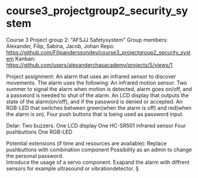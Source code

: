 # course3_projectgroup2_security_system

Course 3 Project group 2: "AFSJJ Safetysystem"
Group members: Alexander, Filip, Sabina, Jacob, Johan
Repo: https://github.com/Filipanderssondev/course3_projectgroup2_security_system
Kanban: https://github.com/users/alexanderchasacademy/projects/5/views/1

Project assignment: 
An alarm that uses an infrared sensor to discover movements. The alarm uses the following: 
An infrared motion sensor.
Two summer to signal the alarm when motion is detected, alarm goes on/off, and a password is needed to shut of the alarm. 
An LCD display that outputs the state of the alarm(on/off), and if the password is denied or accepted.
An RGB-LED that switches between green(when the alarm is off) and red(when the alarm is on). 
Four push buttons that is being used as password input.

Delar:
Two buzzers.
One LCD display
One HC-SR501 infrared sensor
Four pushbuttons
One RGB-LED

Potential extensions (if time and resources are available):
Replace pushbuttons with combination component
Possibility as an admin to change the personal password.   
Introduce the usage of a servo component.
Exapand the alarm with diffrent sensors for example ultrasound or vibrationdetector.
§
